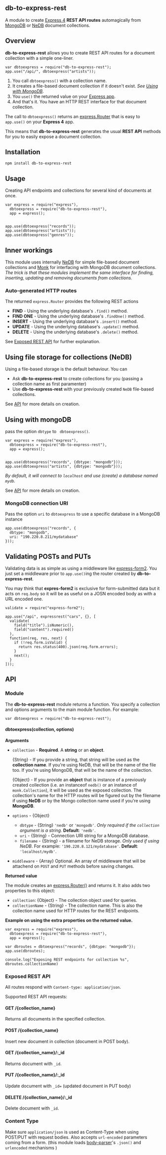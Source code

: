 ## db-to-express-rest
 
A module to create [Express 4](http://expressjs.com) **REST API routes** 
automagically from [MongoDB](http://www.mongodb.org/) or 
[NeDB](https://www.npmjs.com/package/nedb) document collections.

## Overview

**db-to-express-rest** allows you to create REST API routes for a document collection
with a simple one-liner. 
    
    var dbtoexpress = require("db-to-express-rest");
    app.use("/api/", dbtoexpress("artists"));


1. You call `dbtoexpress()` with a collection name.
1. It creates a file-based document collection if it doesn't exist. _See [Using with MongoDB](#using-with-mongodb)_.
1. You `use()` the returned value on your [Express app](http://expressjs.com/4x/api.html#application).
1. And that's it. You have
an HTTP REST interface for that document collection. 

The call to `dbtoexpress()` returns an [express.Router](http://expressjs.com/4x/api.html#router) that is easy
to `app.use()` on your **Express 4** app.

This means that **db-to-express-rest** generates the usual **REST API** methods
for you to easily expose a document collection.


## Installation 

    npm install db-to-express-rest

## Usage

Creating API endpoints and collections for several
kind of documents at once.

    var express = require("express"),
      dbtoexpress = require("db-to-express-rest"),
      app = express();


    app.use(dbtoexpress("records"));
    app.use(dbtoexpress("artists"));
    app.use(dbtoexpress("genres"));


## Inner workings

This module uses internally [NeDB](https://www.npmjs.com/package/nedb) 
for simple file-based document collections and 
[Monk](https://www.npmjs.com/package/monk) for interfacing with MongoDB document collections.
_The trick is that these modules implement the same interface for finding, inserting, updating and removing documents from collections._


### Auto-generated HTTP routes


The returned `express.Router` provides the following REST actions

* **FIND** - Using the underlying database's `.find()` method.
* **FIND ONE** - Using the underlying database's `.findOne()` method.
* **INSERT** - Using the underlying database's `.insert()` method.
* **UPDATE** - Using the underlying database's `.update()` method.
* **DELETE** - Using the underlying database's `.delete()` method.

See [Exposed REST API](#exposed-rest-api) for further explanation.


## Using file storage for collections (NeDB)

Using a file-based storage is the default behaviour. You can

* Ask **db-to-express-rest** to create collections for you (passing a collection name as first paramenter)
* Use **db-to-express-rest** with your previously created `NeDB` file-based collections.

See [API](#api) for more details on creation.

## Using with mongoDB

pass the option `dbtype` to ` dbtoexpress()`.

    var express = require("express"),
      dbtoexpress = require("db-to-express-rest"),
      app = express();


    app.use(dbtoexpress("records", {dbtype: "mongodb"}));
    app.use(dbtoexpress("artists", {dbtype: "mongodb"}));

_By default, it will connect to `localhost` and use (create) a database named `mydb`._

See [API](#api) for more details on creation.

### MongoDB connection URI

Pass the option `uri` to `dbtoexpress` to use a specific database in a MongoDB instance

    app.use(dbtoexpress("records", {
      dbtype: "mongodb",
      uri: "190.220.8.211/mydatabase"
    }));


## Validating POSTs and PUTs

Validating data is as simple as using a middleware like [express-form2](https://www.npmjs.com/package/express-form2).
You just set a middleware prior to `app.use()`ing the router created by **db-to-express-rest**.

You may think that **expres-form2** is exclusive for form-submitted data but it acts
on `req.body` so it will be as useful on a JOSN encoded body as with a URL encoded one.
  
    validate = require("express-form2");

    app.use("/api", expressrest("cars", {}, [
      validate(
        field("title").isNumeric(),
        field("content").required()
      ),
      function(req, res, next) {
        if (!req.form.isValid) {
          return res.status(400).json(req.form.errors);
        }
        next();
      }
    ]));

## API

### Module

The **db-to-express-rest** module returns a function. 
You specify a collection and options arguments to the main module function. For example:

    var dbtoexpress = require("db-to-express-rest");

#### dbtoexpress(collection, options)

**Arguments**

* `collection` - **Required**. A **string** or an **object**. 

    {String} - If you provide a string, that string will be used as the **collection name**. If you're using NeDB,
that will be the name of the file too. If you're using MongoDB, that will be
the name of the collection.

    {Object} - If you provide an **object** that is instance of a
previously created collection (i.e. an instanceof `nedb()` or an instance of `monk.Collection`),
it will be used as the exposed collection. The collection's name for the HTTP routes will be figured out by the
filename if using **NeDB** or by the Mongo collection name used if you're using **MongoDB**. 
* `options` - {Object}
  * `dbtype` - {String} `'nedb'` or `'mongodb'`. _Only required if the 
  `collection` argument is a string._ **Default**: `'nedb'`.
  * `uri` - {String} - Connection URI string for a MongoDB database. 
  * `filename` - {String} - a filename for NeDB storage. _Only used if using NeDB_.
  For example: `'190.220.8.121/mydatabase'`. **Default**: `'localhost/mydb'`.
* `middleware` - {Array} Optional. An array of middleware that will be attachend
on `POST` and `PUT` methods before saving changes.

**Returned value**

The module creates an [express.Router()](http://expressjs.com/4x/api.html#router) and returns it. It also adds two properties
to this object:

* `collection`: {Object} - The collection object used for queries. 
* `collectionName` - {String} - The collection name. This is also the collection name used
for HTTP routes for the REST endpoints.

**Example on using the extra properties on the returned value.**

    var express = require("express"),
      dbtoexpress = require("db-to-express-rest"),
      app = express();

    var dbroutes = dbtoexpress("records", {dbtype: "mongodb"});
    app.use(dbroutes);

    console.log("Exposing REST endpoints for collection %s", dbroutes.collectionName)


### Exposed REST API

All routes respond with `Content-type: application/json`.

Supported REST API requests:

#### GET /{collection_name} 

Returns all documents in the specified collection.

#### POST /{collection_name} 

Insert new document in collection (document in POST body).

#### GET /{collection_name}/:_id

 Returns document with `_id`.

#### PUT /{collection_name}/:_id

Update document with `_id=` (updated document in PUT body)

#### DELETE /{collection_name}/:_id

Delete document with `_id`.

### Content Type

Make sure `application/json` is used as Content-Type when using POST/PUT with request bodies.
Also accepts `url-encoded` parameters coming from a form. (this module loads 
[body-parser](https://www.npmjs.com/package/body-parser)'s `.json()` and 
`urlencoded` mechanisms )